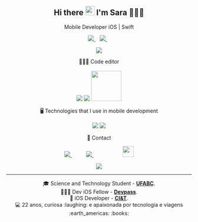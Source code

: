 <h2 align="center"> Hi there <img src="https://media.giphy.com/media/hvRJCLFzcasrR4ia7z/giphy.gif" width="25px"> I'm Sara 👩🏻‍💻</h2>

<p align='center'>
  Mobile Developer iOS | Swift
</p>



<p align='center'>
  
  <a href="https://www.linkedin.com/in/sarabfelix/">
    <img src="https://img.shields.io/badge/linkedin-%230077B5.svg?&style=for-the-badge&logo=linkedin&logoColor=white" />
  </a>&nbsp;&nbsp;
  <a href="https://www.instagram.com/sarafelix_">
    <img src="https://img.shields.io/badge/instagram-%23E4405F.svg?&style=for-the-badge&logo=instagram&logoColor=white" />        
  </a>&nbsp;&nbsp;
  
</p>

<p align='center'>
   <img align="center" src="https://github-readme-stats.vercel.app/api?username=sarafelix25&count_private=true&&theme=dark&show_icons=true&hide_border=true" />
</p>

  <p align='center'>
  👩🏻‍💻 Code editor<br/><br/>
  <img src="https://img.shields.io/badge/VS Code-0078D6?logo=visual-studio-code&logoColor=white&style=for-the-badge&color=0086D1" />
    <img src="https://img.shields.io/badge/Android Studio-3DDC84?style=for-the-badge&logo=android&logoColor=white" />
     <img src="https://img.shields.io/badge/Xcode-007ACC?style=flat-square&logo=Xcode&logoColor=white" width="82"> 

</p>



<p align='center'>
  🖥 Technologies that I use in mobile development<br/><br/>
  <img src="https://img.shields.io/badge/Swift-FA7343?style=for-the-badge&logo=swift&logoColor=white" /> 
  <img src="https://img.shields.io/badge/Kotlin-0095D5?&style=for-the-badge&logo=kotlin&logoColor=white" />
  
</p>

<p align='center'>
  📲 Contact

<p align="center">
    <a href="https://github.com/sarafelix25">
        <img  src="https://img.shields.io/badge/github-%23100000.svg?&style=for-the-badge&logo=github&logoColor=white&link=mailto:https://github.com/sarafelix25">
    </a>
    &nbsp;&nbsp;&nbsp;&nbsp;&nbsp;&nbsp;&nbsp;&nbsp;&nbsp;
    <a href="mailto:sarabfelix1@gmail.com">
        <img src="https://img.shields.io/badge/gmail-D14836?&style=for-the-badge&logo=gmail&logoColor=white&link=mailto:sarabfelix1@gmail.com">
    </a>
    &nbsp;&nbsp;&nbsp;&nbsp;&nbsp;&nbsp;&nbsp;&nbsp;&nbsp;
  &nbsp;&nbsp;&nbsp;&nbsp;&nbsp;&nbsp;&nbsp;&nbsp;&nbsp;
    <a href="https://www.notion.so/sarabfelix1/Cursos-de-Tecnologia-17b72001e5dc494b9eb0b5e9dc58fcae">
        <img img height="30" src="https://noticon-static.tammolo.com/dgggcrkxq/image/upload/v1570106347/noticon/hx52ypkqqdzjdvd8iaid.svg">
    </a>
</p>
</p>

<p align="center">
  <img align="center" src="https://github-readme-stats.vercel.app/api/top-langs/?username=sarafelix25&count_private=true&theme=dark&show_icons=true&hide_border=true" />
</p>

  ---
<p align="center">
  🎓 Science and Technology Student - <a href="https://www.ufabc.edu.br/"><b>UFABC</b></a>.
  <br>
  👩🏻‍💻 Dev iOS Fellow - <a href="https://devpass.com.br/"><b>Devpass</b></a>.
  <br>
  📌 iOS Developer  - <a href="https://www.capgemini.com/br-pt/"><b>CI&T</b></a>.
  <br>
  💻 22 anos, curiosa :laughing: e apaixonada por tecnologia e viagens  :earth_americas: :books: 
  <br>
</p>
  

